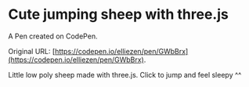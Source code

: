 # Cute jumping sheep with three.js

A Pen created on CodePen.

Original URL: [https://codepen.io/elliezen/pen/GWbBrx](https://codepen.io/elliezen/pen/GWbBrx).

Little low poly sheep made with three.js. Click to jump and feel sleepy ^^
